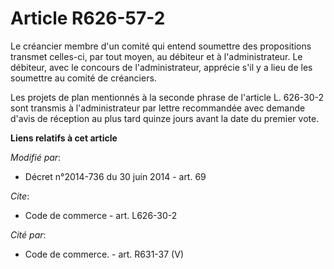 # Article R626-57-2

Le créancier membre d'un comité qui entend soumettre des propositions transmet celles-ci, par tout moyen, au débiteur et à
l'administrateur. Le débiteur, avec le concours de l'administrateur, apprécie s'il y a lieu de les soumettre au comité de
créanciers. 

Les projets de plan mentionnés à la seconde phrase de l'article L. 626-30-2 sont transmis à l'administrateur par lettre
recommandée avec demande d'avis de réception au plus tard quinze jours avant la date du premier vote.

**Liens relatifs à cet article**

_Modifié par_:

  - Décret n°2014-736 du 30 juin 2014 - art. 69

_Cite_:

  - Code de commerce - art. L626-30-2

_Cité par_:

  - Code de commerce. - art. R631-37 (V)
